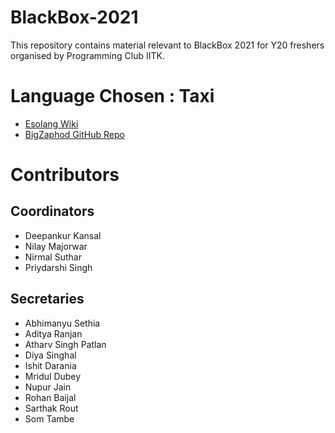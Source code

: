# BlackBox-2021
This repository contains material relevant to BlackBox 2021 for Y20 freshers organised by Programming Club IITK. 
# Language Chosen : Taxi
- [Esolang Wiki](https://esolangs.org/wiki/Taxi)
- [BigZaphod GitHub Repo](https://github.com/BigZaphod/Taxi)
# Contributors
## Coordinators
- Deepankur Kansal
- Nilay Majorwar
- Nirmal Suthar
- Priydarshi Singh
## Secretaries
- Abhimanyu Sethia
- Aditya Ranjan
- Atharv Singh Patlan
- Diya Singhal
- Ishit Darania
- Mridul Dubey
- Nupur Jain
- Rohan Baijal
- Sarthak Rout
- Som Tambe
